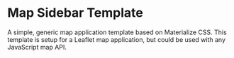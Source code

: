 # Map Sidebar Template

A simple, generic map application template based on Materialize CSS. This template is setup for a Leaflet map application, but could be used with any JavaScript map API.

